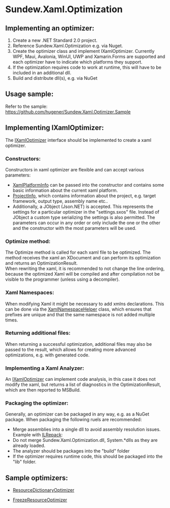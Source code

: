 # Sundew.Xaml.Optimization

## Implementing an optimizer:
1. Create a new .NET Standard 2.0 project.
2. Reference Sundew.Xaml.Optimization e.g. via Nuget.
3. Create the optimizer class and implement IXamlOptimizer. Currently WPF, Maui, Avalonia, WinUI, UWP and Xamarin.Forms are supported and each optimizer have to indicate which platforms they support.
4. If the optimization requires code to work at runtime, this will have to be included in an additional dll.
5. Build and distribute dll(s), e.g. via NuGet


## Usage sample:
Refer to the sample: https://github.com/hugener/Sundew.Xaml.Optimizer.Sample

## Implementing IXamlOptimizer:
The [IXamlOptimizer](https://github.com/sundews/Sundew.Xaml.Optimization/blob/master/Source/Sundew.Xaml.Optimization/IXamlOptimizer.cs) interface should be implemented to create a xaml optimizer.

### Constructors:
Constructors in xaml optimizer are flexible and can accept various parameters:
* [XamlPlatformInfo](https://github.com/sundews/Sundew.Xaml.Optimization/blob/master/Source/Sundew.Xaml.Optimization/Xml/XamlPlatformInfo.cs) can be passed into the constructor and contains some basic information about the current xaml platform. 
* [ProjectInfo](https://github.com/sundews/Sundew.Xaml.Optimization/blob/master/Source/Sundew.Xaml.Optimization/ProjectInfo.cs), which contains information about the project, e.g. target framework, output type, assembly name etc..
* Additionally, a JObject (Json.NET) is accepted. This represents the settings for a particular optimizer in the "settings.sxos" file.
Instead of JObject a custom type serializing the settings is also permitted.
The parameters can occur in any order or only include the one or the other and the constructor with the most parameters will be used.

### Optimize method:
The Optimize method is called for each xaml file to be optimized. The method receives the xaml an XDocument and can perform its optimization and returns an OptimizationResult.  
When rewriting the xaml, it is recommended to not change the line ordering, because the optimized Xaml will be compiled and after compilation not be visible to the programmer (unless using a decompiler).

### Xaml Namespaces:
When modifying Xaml it might be necessary to add xmlns declarations. This can be done via the [XamlNamespaceHelper](https://github.com/sundews/Sundew.Xaml.Optimization/blob/master/Source/Sundew.Xaml.Optimization/Xml/XNamespaceInserter.cs) class, which ensures that prefixes are unique and that the same namespace is not added multiple times.

### Returning additional files:
When returning a successful optimization, additional files may also be passed to the result, which allows for creating more advanced optimizations, e.g. with generated code.

### Implementing a Xaml Analyzer:
An [IXamlOptimizer](https://github.com/sundews/Sundew.Xaml.Optimization/blob/master/Source/Sundew.Xaml.Optimization/IXamlOptimizer.cs) can implement code analysis, in this case it does not modify the xaml, but returns a list of diagnostics in the OptimizationResult, which are then reported to MSBuild.

### Packaging the optimizer:
Generally, an optimizer can be packaged in any way, e.g. as a NuGet package.
When packaging the following ruels are recommended:
* Merge assemblies into a single dll to avoid assembly resolution issues. Example with [ILRepack](https://github.com/sundews/Sundew.Xaml.Optimizers/blob/master/Source/Sundew.Xaml.Optimizers/ILRepack.targets): 
* Do not merge Sundew.Xaml.Optimization.dll, System.*dlls as they are already loaded.
* The analyzer should be packages into the "build" folder
* If the optimizer requires runtime code, this should be packaged into the "lib" folder.

## Sample optimizers:
* [ResourceDictionaryOptimizer](https://github.com/sundews/Sundew.Xaml.Optimizers/blob/master/Source/Sundew.Xaml.Optimizers/ResourceDictionary/ResourceDictionaryOptimizer.cs)

* [FreezeResourceOptimizer](https://github.com/sundews/Sundew.Xaml.Optimizers/blob/master/Source/Sundew.Xaml.Optimizers/Freezing/FreezeResourceOptimizer.cs)